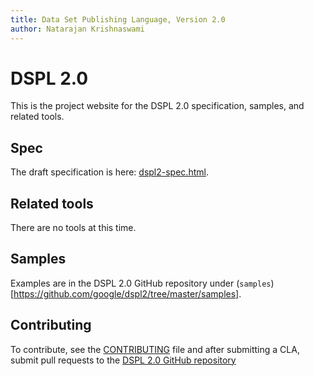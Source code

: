 ```yaml
---
title: Data Set Publishing Language, Version 2.0
author: Natarajan Krishnaswami
---
```

# DSPL 2.0
This is the project website for the DSPL 2.0 specification, samples, and related tools.

## Spec

The draft specification is here: [dspl2-spec.html](dspl2-spec.html).

## Related tools

There are no tools at this time.

## Samples

Examples are in the DSPL 2.0 GitHub repository under (`samples`)[https://github.com/google/dspl2/tree/master/samples].

## Contributing

To contribute, see the [CONTRIBUTING](CONTRIBUTING.html) file and after submitting a CLA, submit pull requests to the [DSPL 2.0 GitHub repository](https://github/com/google/dspl2)
